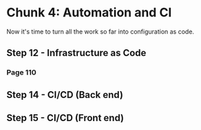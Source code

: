 # Chunk 4: Automation and CI
Now it's time to turn all the work so far into configuration as code.
## Step 12 - Infrastructure as Code
### Page 110
## Step 14 - CI/CD (Back end)
## Step 15 - CI/CD (Front end)


